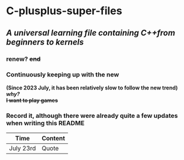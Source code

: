 # C-plusplus-super-files
## ***A universal learning file containing C++from beginners to kernels***<br/>
### renew?    **~~end~~**<br/>
### Continuously keeping up with the new<br/>
**(Since 2023 July, it has been relatively slow to follow the new trend)<br/>
_why?_<br/>
~~I want to play games~~<br/>**
### Record it, although there were already quite a few updates when writing this README<br/>
|Time|Content|
|-|-|
|July 23rd|Quote|
